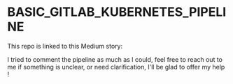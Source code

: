 # BASIC_GITLAB_KUBERNETES_PIPELINE

This repo is linked to this Medium story:

I tried to comment the pipeline as much as I could, feel free to reach out to me if something is unclear, or need clarification, I'll be glad to offer my help !

